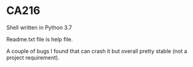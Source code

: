# CA216

Shell written in Python 3.7

Readme.txt file is help file.

A couple of bugs I found that can crash it but overall pretty stable (not a project requirement).
